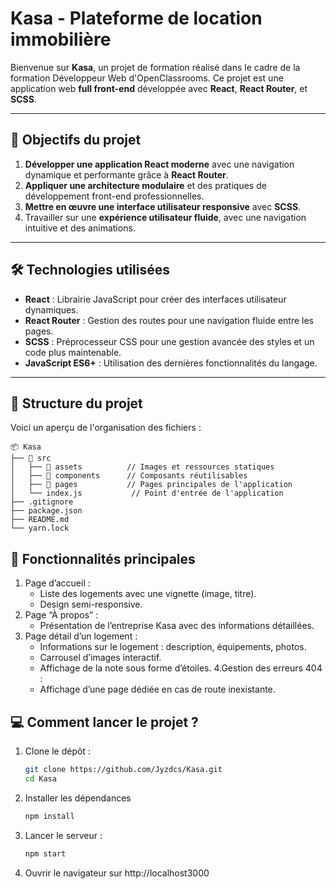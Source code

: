 # Kasa - Plateforme de location immobilière

Bienvenue sur **Kasa**, un projet de formation réalisé dans le cadre de la formation Développeur Web d'OpenClassrooms. Ce projet est une application web **full front-end** développée avec **React**, **React Router**, et **SCSS**. 

---

## 🚀 Objectifs du projet

1. **Développer une application React moderne** avec une navigation dynamique et performante grâce à **React Router**.
2. **Appliquer une architecture modulaire** et des pratiques de développement front-end professionnelles.
3. **Mettre en œuvre une interface utilisateur responsive** avec **SCSS**.
4. Travailler sur une **expérience utilisateur fluide**, avec une navigation intuitive et des animations.

---

## 🛠️ Technologies utilisées

- **React** : Librairie JavaScript pour créer des interfaces utilisateur dynamiques.
- **React Router** : Gestion des routes pour une navigation fluide entre les pages.
- **SCSS** : Préprocesseur CSS pour une gestion avancée des styles et un code plus maintenable.
- **JavaScript ES6+** : Utilisation des dernières fonctionnalités du langage.

---

## 📂 Structure du projet

Voici un aperçu de l'organisation des fichiers : 

```plaintext
📦 Kasa
├── 📂 src
│   ├── 📂 assets          // Images et ressources statiques
│   ├── 📂 components      // Composants réutilisables
│   ├── 📂 pages           // Pages principales de l'application
│   └── index.js           // Point d'entrée de l'application
├── .gitignore
├── package.json
├── README.md
└── yarn.lock
```

## 🌟 Fonctionnalités principales
1. Page d’accueil :
   - Liste des logements avec une vignette (image, titre).
   - Design semi-responsive.
4. Page “À propos” :
   - Présentation de l’entreprise Kasa avec des informations détaillées.
5. Page détail d’un logement :
   - Informations sur le logement : description, équipements, photos.
   - Carrousel d’images interactif.
   - Affichage de la note sous forme d’étoiles.
4.Gestion des erreurs 404 :
   - Affichage d’une page dédiée en cas de route inexistante.

## 💻 Comment lancer le projet ?
1. Clone le dépôt :
   ```bash
   git clone https://github.com/Jyzdcs/Kasa.git
   cd Kasa
   ```
2. Installer les dépendances
   ```bash
   npm install
   ```
3. Lancer le serveur :
   ```bash
   npm start
   ```
4. Ouvrir le navigateur sur http://localhost3000

